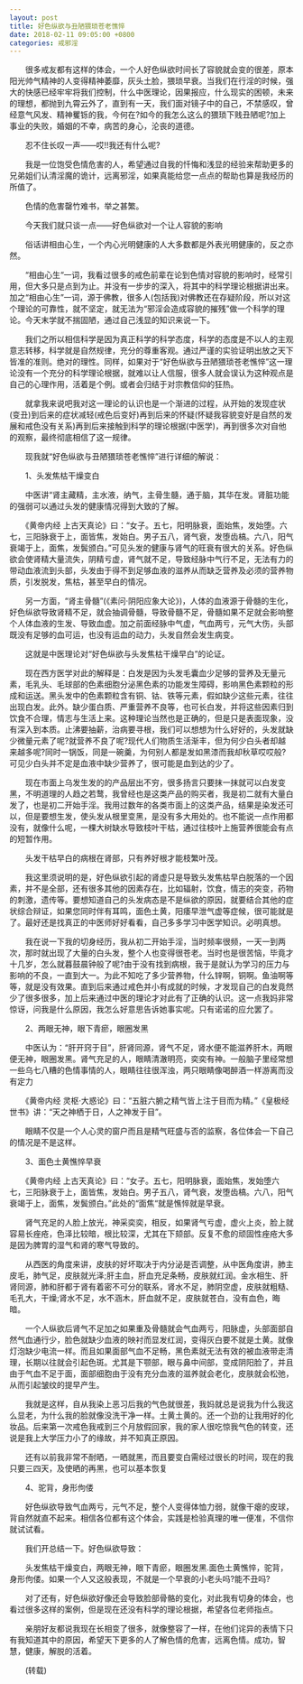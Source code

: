 ```yaml
---
layout: post
title: 好色纵欲与丑陋猥琐苍老憔悴
date: 2018-02-11 09:05:00 +0800
categories: 戒邪淫
---
```


　　很多戒友都有这样的体会，一个人好色纵欲时间长了容貌就会变的很差，原本阳光帅气精神的人变得精神萎靡，灰头土脸，猥琐早衰。当我们在行淫的时候，强大的快感已经牢牢将我们控制，什么中医理论，因果报应，什么现实的困顿，未来的理想，都抛到九霄云外了，直到有一天，我们面对镜子中的自己，不禁感叹，曾经意气风发、精神矍铄的我，今何在?如今的我怎么这么的猥琐下贱丑陋呢?加上事业的失败，婚姻的不幸，病苦的身心，沦丧的道德。
　　忍不住长叹一声——哎!!我还有什么呢?
　　我是一位饱受色情危害的人，希望通过自我的忏悔和浅显的经验来帮助更多的兄弟姐们认清淫魔的诡计，远离邪淫，如果真能给您一点点的帮助也算是我经历的所值了。
　　色情的危害罄竹难书，举之甚繁。
　　今天我们就只谈一点——好色纵欲对一个让人容貌的影响
　　俗话讲相由心生，一个内心光明健康的人大多数都是外表光明健康的，反之亦然。
　　“相由心生“一词，我看过很多的戒色前辈在论到色情对容貌的影响时，经常引用，但大多只是点到为止。并没有一步步的深入，将其中的科学理论根据讲出来。加之“相由心生”一词，源于佛教，很多人(包括我)对佛教还在存疑阶段，所以对这个理论的可靠性，就不坚定，就无法为“邪淫会造成容貌的摧残”做一个科学的理论。今天末学就不揣固陋，通过自己浅显的知识来说一下。
　　我们之所以相信科学是因为真正科学的科学态度，科学的态度是不以人的主观意志转移，科学就是自然规律，充分的尊重客观。通过严谨的实验证明出放之天下皆准的准则。绝对的理性。同样，如果对于“好色纵欲与丑陋猥琐苍老憔悴”这一理论没有一个充分的科学理论根据，就难以让人信服，很多人就会误认为这种观点是自己的心理作用，活着是个例。或者会归结于对宗教信仰的狂热。
　　就拿我来说吧我对这一理论的认识也是一个渐进的过程，从开始的发现症状(变丑)到后来的症状减轻(戒色后变好)再到后来的怀疑(怀疑我容貌变好是自然的发展和戒色没有关系)再到后来接触到科学的理论根据(中医学)，再到很多次对自他的观察，最终彻底相信了这一规律。
　　现我就“好色纵欲与丑陋猥琐苍老憔悴”进行详细的解说：
　　1、头发焦枯干燥变白
　　中医讲“肾主藏精，主水液，纳气，主骨生髓，通于脑，其华在发。肾脏功能的强弱可以通过头发的健康情况得到大致的了解。
　　《黄帝内经 上古天真论》曰：“女子。五七，阳明脉衰，面始焦，发始堕。六七，三阳脉衰于上，面皆焦，发始白。男子五八，肾气衰，发堕齿槁。六八，阳气衰竭于上，面焦，发鬓颁白。”可见头发的健康与肾气的旺衰有很大的关系。好色纵欲会使肾精大量流失，阴精亏虚，肾气就不足，导致经脉中气行不足，无法有力的带动血液流到头部，头发由于得不到足够血液的滋养从而缺乏营养及必须的营养物质，引发脱发，焦枯，甚至早白的情况。
　　另一方面，“肾主骨髓”(《素问·阴阳应象大论》)，人体的血液源于骨髓的生化，好色纵欲导致肾精不足，就会抽调骨髓，导致骨髓不足，骨髓如果不足就会影响整个人体血液的生发、导致血虚。加之前面经脉中气虚，气血两亏，元气大伤，头部既没有足够的血可运，也没有运血的动力，头发自然会发生病变。
　　这就是中医理论对“好色纵欲与头发焦枯干燥早白”的论证。
　　现在西方医学对此的解释是：白发是因为头发毛囊血少足够的营养及无量元素，毛乳头、毛球部的色素细胞分泌黑色素的功能发生障碍，影响黑色素颗粒的形成和运送。黑头发中的色素颗粒含有铜、钴、铁等元素，假如缺少这些元素，往往出现白发。此外。缺少蛋白质、严重营养不良等，也可长白发，并将这些因素归到饮食不合理，情志与生活上来。这种理论当然也是正确的，但是只是表面现象，没有深入到本质。止沸要抽薪，治病要寻根，我们可以想想为什么好好的，头发就缺少微量元素了呢?就营养不良了呢?现代人们物质生活渐丰，但为何少白头者却越来越多呢?同时一锅饭，同是一碗羹，为何别人都是发如黑漆而我却秋草哎哎般?可见少白头并不定是血液中缺少营养了，很可能是血到达的少了。
　　现在市面上乌发生发的的产品层出不穷，很多扬言只要抹一抹就可以白发变黑，不明道理的人趋之若鹜，我曾经也是这类产品的购买者，我是初二就有大量白发了，也是初二开始手淫。我用过数年的各类市面上的这类产品，结果是染发还可以，但是要想生发，使头发从根里变黑，是没有多大用处的。也不能说一点作用都没有，就像什么呢，一棵大树缺水导致枝叶干枯，通过往枝叶上施营养很能会有点的短暂作用。
　　头发干枯早白的病根在肾部，只有养好根才能枝繁叶茂。
　　我这里须说明的是，好色纵欲引起的肾虚只是导致头发焦枯早白脱落的一个因素，并不是全部，还有很多其他的因素存在，比如辐射，饮食，情志的突变，药物的刺激，遗传等。要想知道自己的头发病态是不是纵欲的原因，就要结合其他的症状综合辩证，如果您同时伴有耳鸣，面色土黄，阳痿早泄气虚等症候，很可能就是了。最好还是找真正的中医师好好看看，自己多多学习中医学知识。必明真想。
　　我在说一下我的切身经历，我从初二开始手淫，当时频率很频，一天一到两次，那时就出现了大量的白头发，整个人也变得很苍老。当时也是很苦恼，毕竟才十几岁，怎么就暮鼓晨钟般了呢?由于没有找到病根，我于是就认为学习的压力与影响的不良，一直到大一。为此不知吃了多少营养物，什么锌啊，铜啊。鱼油啊等等，就是没有效果。直到后来通过戒色并小有成就的时候，才发现自己的白发竟然少了很多很多，加上后来通过中医的理论才对此有了正确的认识。这一点我妈非常惊讶，问我是什么原因，我怎么好意思告诉她事实呢。只有诺诺的应允罢了。
　　2、两眼无神，眼下青瘀，眼圈发黑
　　中医认为：“肝开窍于目”，肝肾同源，肾气不足，肾水便不能滋养肝木，两眼便无神，眼圈发黑。肾气充足的人，眼睛清澈明亮，奕奕有神。一般脑子里经常想一些乌七八糟的色情事情的人，眼睛往往很浑浊，两只眼睛像喝醉酒一样游离而没有定力
　　《黄帝内经 灵枢·大惑论》曰：“五脏六腑之精气皆上注于目而为精。”《皇极经世书》讲：“天之神栖于日，人之神发于目”。
　　眼睛不仅是一个人心灵的窗户而且是精气旺盛与否的监察，各位体会一下自己的情况是不是这样。
　　3、面色土黄憔悴早衰
　　《黄帝内经 上古天真论》曰：“女子。五七，阳明脉衰，面始焦，发始堕六七，三阳脉衰于上，面皆焦，发始白。男子五八，肾气衰，发堕齿槁。六八，阳气衰竭于上，面焦，发鬓颁白。”此处的“面焦“就是憔悴就是早衰。
　　肾气充足的人脸上放光，神采奕奕，相反，如果肾气亏虚，虚火上炎，脸上就容易长痤疮，色泽比较暗，根比较深，尤其在下颏部。反复不愈的顽固性痤疮大多是因为脾胃的湿气和肾的寒气导致的。
　　从西医的角度来讲，皮肤的好坏取决于内分泌是否调整，从中医角度讲，肺主皮毛，肺气足，皮肤就光泽;肝主血，肝血充足条畅，皮肤就红润。金水相生、肝肾同源，肺和肝都于肾有着密不可分的联系，肾水不足，肺阴空虚，皮肤就粗糙、毛孔大，干燥;肾水不足，水不涵木，肝血就不足，皮肤就苍白，没有血色，晦暗。
　　一个人纵欲后肾气不足加之如果重及骨髓就会气血两亏，阳脉虚，头部面部自然气血通行少，脸色就缺少血液的映衬而显发红润，变得灰白要不就是土黄。就像灯泡缺少电流一样。而且如果面部气血不足畅，黑色素就无法有效的被血液带走清理，长期以往就会引起色斑。尤其是下颚部，眼与鼻中间部，变成阴阳脸了，并且由于气血不足于面，面部细胞由于没有充分血液的滋养就会老化，皮肤就会松弛，从而引起皱纹的提早产生。
　　我就是这样，自从我染上恶习后我的气色就很差，我妈就总是说我为什么我这么显老，为什么我的脸就像没洗干净一样。土黄土黄的。还一个劲的让我用好的化妆品。后来第一次戒色我戒到三个月放假回家，我的家人很吃惊我气色的转变，还说是我上大学压力小了的缘故，并不知真正原因。
　　还有以前我非常不耐晒，一晒就黑，而且要变白需经过很长的时间，现在的我只要三四天，及使晒的再黑，也可以基本恢复
　　4、驼背，身形佝偻
　　好色纵欲导致气血两亏，元气不足，整个人变得体恤力弱，就像干瘪的皮球，背自然就直不起来。相信各位都有这个体会，实践是检验真理的唯一便准，不信你就试试看。
　　我们开总结一下。好色纵欲导致：
　　头发焦枯干燥变白，两眼无神，眼下青瘀，眼圈发黑.面色土黄憔悴，驼背，身形佝偻。如果一个人又这般表现，不就是一个早衰的小老头吗?能不丑吗?
　　对了还有，好色纵欲好像还会导致脸部骨骼的变化，对此我有切身的体会，也看过很多这样的案例，但是现在还没有科学的理论根据，希望各位老师指点。
　　亲朋好友都说我现在长相变了很多，就像整容了一样，在他们诧异的表情下只有我知道其中的原因，希望天下更多的人了解色情的危害，远离色情。成功，智慧，健康，解脱的活着。
　　(转载)